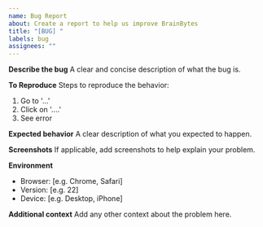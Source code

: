 ```yaml
---
name: Bug Report
about: Create a report to help us improve BrainBytes
title: "[BUG] "
labels: bug
assignees: ""
---
```


**Describe the bug**
A clear and concise description of what the bug is.

**To Reproduce**
Steps to reproduce the behavior:

1. Go to '...'
2. Click on '....'
3. See error

**Expected behavior**
A clear description of what you expected to happen.

**Screenshots**
If applicable, add screenshots to help explain your problem.

**Environment**

- Browser: [e.g. Chrome, Safari]
- Version: [e.g. 22]
- Device: [e.g. Desktop, iPhone]

**Additional context**
Add any other context about the problem here.
